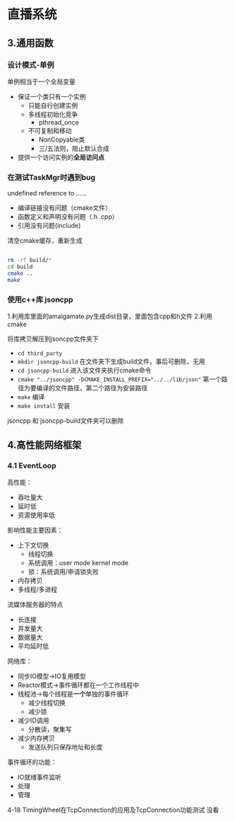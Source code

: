 # 直播系统

## 3.通用函数

### 设计模式-单例

单例相当于一个全局变量

- 保证一个类只有一个实例
  - 只能自行创建实例
  - 多线程初始化竞争
    - pthread_once
  - 不可复制和移动
    - NonCopyable类
    - 三/五法则，阻止默认合成
- 提供一个访问实例的**全局访问点**

### 在测试TaskMgr时遇到bug

undefined reference to ......

- 编译链接没有问题（cmake文件）
- 函数定义和声明没有问题（.h .cpp）
- 引用没有问题(include)

清空cmake缓存，重新生成

```bash

rm -rf build/*
cd build
cmake ..
make

```

### 使用c++库 jsoncpp

1.利用库里面的amalgamate.py生成dist目录，里面包含cpp和h文件
2.利用cmake

将库拷贝解压到jsoncpp文件夹下

- `cd third_party`
- `mkdir jsoncpp-build` 在文件夹下生成build文件，事后可删除，无用
- `cd jsoncpp-build` 进入该文件夹执行cmake命令
- `cmake "../jsoncpp" -DCMAKE_INSTALL_PREFIX="../../lib/json"` 第一个路径为要编译的文件路径，第二个路径为安装路径
- `make` 编译
- `make install` 安装

jsoncpp 和 jsoncpp-build文件夹可以删除

## 4.高性能网络框架

### 4.1 EventLoop

高性能：

- 吞吐量大
- 延时低
- 资源使用率低

影响性能主要因素：

- 上下文切换
  - 线程切换
  - 系统调用：user mode kernel mode
  - 锁：系统调用/申请锁失败
- 内存拷贝
- 多线程/多进程


流媒体服务器的特点

- 长连接
- 并发量大
- 数据量大
- 平均延时低


网络库：

- 同步IO模型->IO复用模型
- Reactor模式->事件循环都在一个工作线程中
- 线程池->每个线程是**一个**单独的事件循环
  - 减少线程切换
  - 减少锁
- 减少IO调用
  - 分散读，聚集写
- 减少内存拷贝
  - 发送队列只保存地址和长度


事件循环的功能：

- IO就绪事件监听
- 处理
- 管理

4-18 TimingWheel在TcpConnection的应用及TcpConnection功能测试 没看